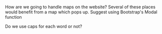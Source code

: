 How are we going to handle maps on the website? Several of these places would benefit from a map which pops up. Suggest using Bootstrap's Modal function

Do we use caps for each word or not? 